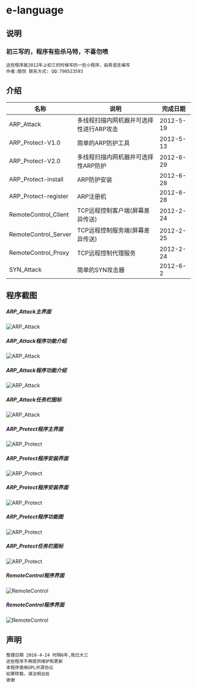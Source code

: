# e-language
## 说明
### 初三写的，程序有些杀马特，不喜勿喷
```
这些程序是2012年上初三的时候写的一些小程序，由易语言编写
作者:殷悦 联系方式: QQ:798523593
```

## 介绍
|名称|说明|完成日期|
|---|---|---|
|ARP_Attack|多线程扫描内网机器并可选择性进行ARP攻击|2012-5-19|
|ARP_Protect-V1.0|简单的ARP防护工具|2012-5-13|
|ARP_Protect-V2.0|多线程扫描内网机器并可选择性ARP防护|2012-6-29|
|ARP_Protect-install|ARP防护安装|2012-6-28|
|ARP_Protect-register|ARP注册机|2012-6-28|
|RemoteControl_Client|TCP远程控制客户端(屏幕差异传送)|2012-2-24|
|RemoteControl_Server|TCP远程控制服务端(屏幕差异传送)|2012-2-25|
|RemoteControl_Proxy|TCP远程控制代理服务|2012-2-24|
|SYN_Attack|简单的SYN攻击器|2012-6-2|

## 程序截图


##### ARP_Attack主界面
![ARP_Attack](./Pic/2.jpeg)
##### ARP_Attack程序功能介绍
![ARP_Attack](./Pic/3.jpeg)
##### ARP_Attack程序功能介绍
![ARP_Attack](./Pic/12.png)
##### ARP_Attack任务栏图标
![ARP_Attack](./Pic/4.jpeg)
##### ARP_Protect程序主界面
![ARP_Protect](./Pic/5.jpeg)
##### ARP_Protect程序安装界面
![ARP_Protect](./Pic/6.jpeg)
##### ARP_Protect程序安装界面
![ARP_Protect](./Pic/7.jpeg)
##### ARP_Protect程序功能图
![ARP_Protect](./Pic/8.jpeg)
##### ARP_Protect任务栏图标
![ARP_Protect](./Pic/9.jpeg)
##### RemoteControl程序界面
![RemoteControl](./Pic/10.gif)
##### RemoteControl程序界面
![RemoteControl](./Pic/11.gif)


## 声明

```
整理日期 2018-4-24 时隔6年,我已大三
这些程序不再提供维护和更新
本程序使用GPL开源协议
如果转载，请注明出处
谢谢
```
